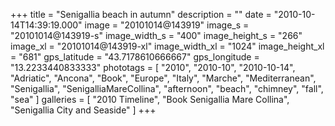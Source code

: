 +++
title = "Senigallia beach in autumn"
description = ""
date = "2010-10-14T14:39:19.000"
image = "20101014@143919"
image_s = "20101014@143919-s"
image_width_s = "400"
image_height_s = "266"
image_xl = "20101014@143919-xl"
image_width_xl = "1024"
image_height_xl = "681"
gps_latitude = "43.7178610666667"
gps_longitude = "13.2233440833333"
phototags = [ "2010", "2010-10", "2010-10-14", "Adriatic", "Ancona", "Book", "Europe", "Italy", "Marche", "Mediterranean", "Senigallia", "SenigalliaMareCollina", "afternoon", "beach", "chimney", "fall", "sea" ]
galleries = [ "2010 Timeline", "Book Senigallia Mare Collina", "Senigallia City and Seaside" ]
+++
